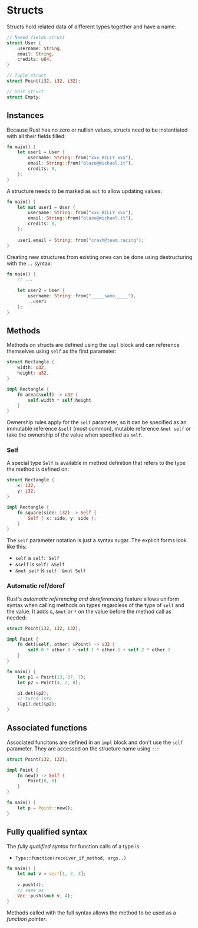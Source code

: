# Structs

Structs hold related data of different types together and have a name:

```rust
// Named fields struct
struct User {
    username: String,
    email: String,
    credits: u64,
}

// Tuple struct
struct Point(i32, i32, i32);

// Unit struct
struct Empty;
```

## Instances

Because Rust has no zero or nullish values, structs need to be instantiated
with all their fields filled:

```rust
fn main() {
    let user1 = User {
        username: String::from("xxx_BILLY_xxx"),
        email: String::from("blaze@michael.it"),
        credits: 0,
    };
}
```

A structure needs to be marked as `mut` to allow updating values:

```rust
fn main() {
    let mut user1 = User {
        username: String::from("xxx_BILLY_xxx"),
        email: String::from("blaze@michael.it"),
        credits: 0,
    };
    
    user1.email = String::from("crash@team.racing");
}
```

Creating new structures from existing ones can be done using destructuring
with the `..` syntax:

```rust
fn main() {
    // ...
    
    let user2 = User {
        username: String::from("_____samo_____"),
        ..user1
    };
}
```

## Methods

Methods on structs are defined using the `impl` block and can reference themselves
using `self` as the first parameter:

```rust
struct Rectangle {
    width: u32,
    height: u32,
}

impl Rectangle {
    fn area(&self) -> u32 {
        self.width * self.height
    }
}
```

Ownership rules apply for the `self` parameter, so it can be specified as an immutable
reference `&self` (most common), mutable reference `&mut self` or take the ownership
of the value when specified as `self`.

### Self

A special type `Self` is available in method definition that refers to the type the method
is defined on:

```rust
struct Rectangle {
    x: i32,
    y: i32,
}

impl Rectangle {
    fn square(side: i32) -> Self {
        Self { x: side, y: side };
    }
}
```

The `self` parameter notation is just a syntax sugar. The explicit forms look like this:
- `self` is `self: Self`
- `&self` is `self: &Self`
- `&mut self` is `self: &mut Self`

### Automatic ref/deref

Rust's _automatic referencing and dereferencing_ feature allows uniform syntax when calling
methods on types regardless of the type of `self` and the value. It adds `&`, `&mut` or `*`
on the value before the method call as needed:

```rust
struct Point(i32, i32, i32);

impl Point {
    fn det(&self, other: &Point) -> i32 {
        self.0 * other.0 + self.1 * other.1 + self.2 * other.2
    }
}

fn main() {
    let p1 = Point(13, 37, 7);
    let p2 = Point(4, 2, 0);

    p1.det(&p2);
    // turns into
    (&p1).det(&p2);
}
```

## Associated functions

Associated funcitons are defined in an `impl` block and don't use the `self` parameter.
They are accessed on the structure name using `::`:

```rust
struct Point(i32, i32);

impl Point {
    fn new() -> Self {
        Point(0, 0)
    }
}

fn main() {
    let p = Point::new();
}
```

## Fully qualified syntax

The _fully qualified syntax_ for function calls of a type is:
- `Type::function(receiver_if_method, args..)`

```rust
fn main() {
    let mut v = vec![1, 2, 3];
    
    v.push(4);
    // same as
    Vec::push(&mut v, 4);
}
```

Methods called with the full syntax allows the method to be used as a _function pointer_.
